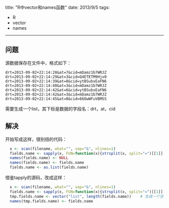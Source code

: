 title: "R中vector和names函数"
date: 2013/9/5
tags: 
- R
- vector
- names

---


## 问题

源数据保存在文件中，格式如下：

```
drt=2013-09-02+22:14:28&at=7&cid=mDamz1b7WRJZ
drt=2013-09-02+22:14:29&at=3&cid=Q4ETETM9Hjx0
drt=2013-09-02+22:14:39&at=0&cid=ytBSubxEaFN6
drt=2013-09-02+22:14:40&at=3&cid=mDamz1b7WRJZ
drt=2013-09-02+22:14:42&at=6&cid=ytBSubxEaFN6
drt=2013-09-02+22:14:42&at=3&cid=mDamz1b7WRJZ
drt=2013-09-02+22:14:45&at=0&cid=66OwWFuVBMSS
```

需要生成一个list，其下标是数据的字段名：drt，at，cid


## 解决

开始写成这样，很别扭的代码：

```r
  x <- scan(filename, what="", sep="&", nlines=1)
  fields.name <- sapply(x, FUN=function(x){strsplit(x, split="=")[[1]][1]})
  names(fields.name) <- NULL
  names(fields.name) <- fields.name
  fields.name <- as.list(fields.name)
```

借鉴tapply的源码，改成这样：

```r
  x <- scan(filename, what="", sep="&", nlines=1)
  fields.name <- sapply(x, FUN=function(x){strsplit(x, split="=")[[1]][1]})
  tmp.fields.name <- vector("list", length(fields.name))    # 生成一个空的list
  names(tmp.fields.name) <- fields.name
```
